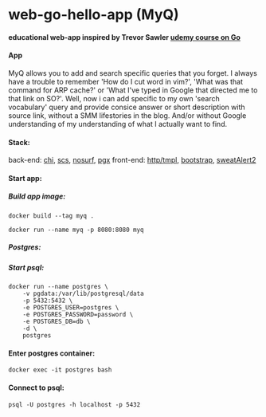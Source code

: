 # web-go-hello-app (MyQ)
#### educational web-app inspired by Trevor Sawler [udemy course on Go](https://www.udemy.com/course/building-modern-web-applications-with-go/)

#### App
MyQ allows you to add and search specific queries that you forget. 
I always have a trouble to remember 'How do I cut word in vim?', 'What was that command for ARP cache?' or 'What I've typed in Google that directed me to that link on SO?'.
Well, now i can add specific to my own 'search vocabulary' query and provide consice answer or short description with source link, without a SMM lifestories in the blog. And/or without Google understanding of my understanding of what I actually want to find.

#### Stack: 
back-end: [chi](https://github.com/go-chi/chi), [scs](https://github.com/alexedwards/scs), [nosurf](https://github.com/justinas/nosurf), [pgx](https://github.com/jackc/pgx)
front-end: [http/tmpl](https://pkg.go.dev/html/template), [bootstrap](https://getbootstrap.com/), [sweatAlert2](https://sweetalert2.github.io/)
	
#### Start app:
##### Build app image:
```
docker build --tag myq .
```
```
docker run --name myq -p 8080:8080 myq
```

##### Postgres:
##### Start psql:
```
docker run --name postgres \
	-v pgdata:/var/lib/postgresql/data
	-p 5432:5432 \
	-e POSTGRES_USER=postgres \
	-e POSTGRES_PASSWORD=password \
	-e POSTGRES_DB=db \
	-d \
	postgres
```
#### Enter postgres container:
```
docker exec -it postgres bash
```
#### Connect to psql:
```
psql -U postgres -h localhost -p 5432
```

